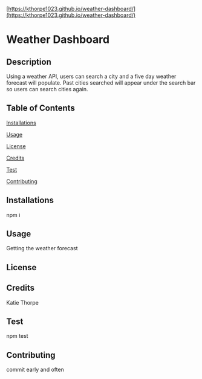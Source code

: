 [https://kthorpe1023.github.io/weather-dashboard/](https://kthorpe1023.github.io/weather-dashboard/)
# Weather Dashboard
## Description

Using a weather API, users can search a city and a five day weather forecast will populate. Past cities searched will appear under the search bar so users can search cities again.

## Table of Contents

[Installations](#Installations)

[Usage](#Usage)

[License](#License)

[Credits](#Credits)

[Test](#Test)

[Contributing](#Contributing)

## Installations

npm i
## Usage

Getting the weather forecast
## License

## Credits

Katie Thorpe
## Test

npm test
## Contributing

commit early and often
